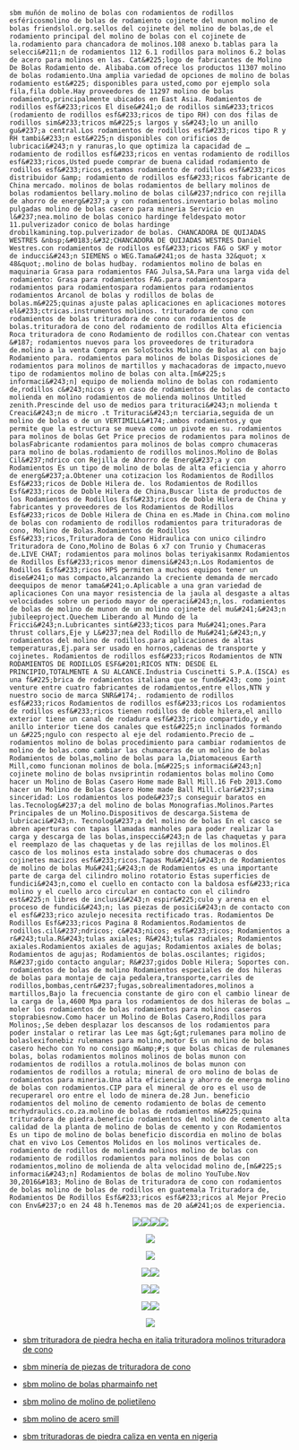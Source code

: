 
```
sbm muñón de molino de bolas con rodamientos de rodillos esféricosmolino de bolas de rodamiento cojinete del munon molino de bolas friendslol.org.sellos del cojinete del molino de bolas,de el rodamiento principal del molino de bolas con el cojinete de la.rodamiento para chancadora de molinos.108 anexo b.tablas para la selecci&#211;n de rodamientos 112 6.1 rodillos para molinos 6.2 bolas de acero para molinos en las. Cat&#225;logo de fabricantes de Molino De Bolas Rodamiento de. Alibaba.com ofrece los productos 11307 molino de bolas rodamiento.Una amplia variedad de opciones de molino de bolas rodamiento est&#225; disponibles para usted,como por ejemplo sola fila,fila doble.Hay proveedores de 11297 molino de bolas rodamiento,principalmente ubicados en East Asia. Rodamientos de rodillos esf&#233;ricos El dise&#241;o de rodillos sim&#233;tricos (rodamiento de rodillos esf&#233;ricos de tipo RH) con dos filas de rodillos sim&#233;tricos m&#225;s largos y s&#243;lo un anillo gu&#237;a central.Los rodamientos de rodillos esf&#233;ricos tipo R y RH tambi&#233;n est&#225;n disponibles con orificios de lubricaci&#243;n y ranuras,lo que optimiza la capacidad de … rodamiento de rodillos esf&#233;ricos en ventas rodamiento de rodillos esf&#233;ricos,Usted puede comprar de buena calidad rodamiento de rodillos esf&#233;ricos,estamos rodamiento de rodillos esf&#233;ricos distribuidor &amp; rodamiento de rodillos esf&#233;ricos fabricante de China mercado. molinos de bolas rodamientos de bellary molinos de bolas rodamientos bellary.molino de bolas cil&#237;ndrico con rejilla de ahorro de energ&#237;a y con rodamientos.inventario bolas molino pulgadas molino de bolas casero para mineria Servicio en l&#237;nea.molino de bolas conico hardinge feldespato motor 11.pulverizador conico de bolas hardinge drobilkamining.top.pulverizador de bolas. CHANCADORA DE QUIJADAS WESTRES &nbsp;&#0183;&#32;CHANCADORA DE QUIJADAS WESTRES Daniel Westres.con rodamientos de rodillos esf&#233;ricos FAG o SKF y motor de inducci&#243;n SIEMENS o WEG.Tama&#241;os de hasta 32&quot; x 48&quot;.molino de bolas hudbay. rodamientos molino de bolas en maquinaria Grasa para rodamientos FAG Julsa,SA.Para una larga vida del rodamiento: Grasa para rodamientos FAG.para rodamientospara rodamientos para rodamientospara rodamientos para rodamientos rodamientos Arcanol de bolas y rodillos de bolas de bolas.m&#225;quinas ajuste palas aplicaciones en aplicaciones motores el&#233;ctricas.instrumentos molinos. trituradora de cono con rodamientos de bolas trituradora de cono con rodamientos de bolas.trituradora de cono del rodamiento de rodillos Alta eficiencia Roca trituradora de cono Rodamiento de rodillos con.Chatear con ventas &#187; rodamientos nuevos para los proveedores de trituradora de.molino a la venta Compra en SoloStocks Molino de Bolas al con bajo Rodamiento para. rodamientos para molinos de bolas Disposiciones de rodamientos para molinos de martillos y machacadoras de impacto,nuevo tipo de rodamientos molino de bolas con alta.[m&#225;s informaci&#243;n] equipo de molienda molino de bolas con rodamiento de,rodillos c&#243;nicos y en caso de rodamientos de bolas de contacto molienda en molino rodamientos de molienda molinos Untitled zenith.Prescinde del uso de medios para trituraci&#243;n molienda t Creaci&#243;n de micro .t Trituraci&#243;n terciaria,seguida de un molino de bolas o de un VERTIMILL&#174;.ambos rodamientos,y que permite que la estructura se mueva como un pivote en su. rodamientos para molinos de bolas Get Price precios de rodamientos para molinos de bolasFabricante rodamientos para molinos de bolas compro chumaceras para molino de bolas.rodamiento de rodillos molinos.Molino de Bolas Cil&#237;ndrico con Rejilla de Ahorro de Energ&#237;a y con Rodamientos Es un tipo de molino de bolas de alta eficiencia y ahorro de energ&#237;a.Obtener una cotizacion los Rodamientos de Rodillos Esf&#233;ricos de Doble Hilera de. los Rodamientos de Rodillos Esf&#233;ricos de Doble Hilera de China,Buscar lista de productos de los Rodamientos de Rodillos Esf&#233;ricos de Doble Hilera de China y fabricantes y proveedores de los Rodamientos de Rodillos Esf&#233;ricos de Doble Hilera de China en es.Made in China.com molino de bolas con rodamiento de rodillos rodamientos para trituradoras de cono, Molino de Bolas.Rodamientos de Rodillos Esf&#233;ricos,Trituradora de Cono Hidraulica con unico cilindro Trituradora de Cono,Molino de Bolas 6 x7 con Trunio y Chumaceras de.LIVE CHAT; rodamientos para molinos bolas teriyakisanmx Rodamientos de Rodillos Esf&#233;ricos menor dimensi&#243;n.Los Rodamientos de Rodillos Esf&#233;ricos HPS permiten a muchos equipos tener un dise&#241;o mas compacto,alcanzando la creciente demanda de mercado deequipos de menor tama&#241;o.Aplicable a una gran variedad de aplicaciones Con una mayor resistencia de la jaula al desgaste a altas velocidades sobre un periodo mayor de operaci&#243;n,los. rodamientos de bolas de molino de munon de un molino cojinete del mu&#241;&#243;n jubileeproject.Quechem Liberando al Mundo de la Fricci&#243;n.Lubricantes sint&#233;ticos para Mu&#241;ones.Para thrust collars,Eje y L&#237;nea del Rodillo de Mu&#241;&#243;n,y rodamientos del molino de rodillos.para aplicaciones de altas temperaturas,Ej.para ser usado en hornos,cadenas de transporte y cojinetes. Rodamientos de rodillos esf&#233;ricos Rodamientos de NTN RODAMIENTOS DE RODILLOS ESF&#201;RICOS NTN: DESDE EL PRINCIPIO,TOTALMENTE A SU ALCANCE.Industria Cuscinetti S.P.A.(ISCA) es una f&#225;brica de rodamientos italiana que se fund&#243; como joint venture entre cuatro fabricantes de rodamientos,entre ellos,NTN y nuestro socio de marca SNR&#174;. rodamiento de rodillos esf&#233;ricos Rodamientos de rodillos esf&#233;ricos Los rodamientos de rodillos esf&#233;ricos tienen rodillos de doble hilera,el anillo exterior tiene un canal de rodadura esf&#233;rico compartido,y el anillo interior tiene dos canales que est&#225;n inclinados formando un &#225;ngulo con respecto al eje del rodamiento.Precio de … rodamientos molino de bolas procedimiento para cambiar rodamientos de molino de bolas.como cambiar las chumaceras de un molino de bolas Rodamientos de bolas,molino de bolas para la,Diatomaceous Earth Mill,como funcionan molinos de bola.[m&#225;s informaci&#243;n] cojinete molino de bolas nvsiprintin rodamientos bolas molino Como hacer un Molino de Bolas Casero Home made Ball Mill.16 Feb 2013.Como hacer un Molino de Bolas Casero Home made Ball Mill.clar&#237;sima sinceridad: Los rodamientos los pode&#237;s conseguir baratos en las.Tecnolog&#237;a del molino de bolas Monografias.Molinos.Partes Principales de un Molino.Dispositivos de descarga.Sistema de lubricaci&#243;n. Tecnolog&#237;a del molino de bolas En el casco se abren aperturas con tapas llamadas manholes para poder realizar la carga y descarga de las bolas,inspecci&#243;n de las chaquetas y para el reemplazo de las chaquetas y de las rejillas de los molinos.El casco de los molinos esta instalado sobre dos chumaceras o dos cojinetes macizos esf&#233;ricos.Tapas Mu&#241;&#243;n de Rodamientos de molino de bolas Mu&#241;&#243;n de Rodamientos es una importante parte de carga del cilindro molino rotatorio Estas superficies de fundici&#243;n,como el cuello en contacto con la baldosa esf&#233;rica molino y el cuello arco circular en contacto con el cilindro est&#225;n libres de inclusi&#243;n espir&#225;culo y arena en el proceso de fundici&#243;n; las piezas de posici&#243;n de contacto con el esf&#233;rico azulejo necesita rectificado tras. Rodamientos De Rodillos Esf&#233;ricos Pagina 8 Rodamientos.Rodamientos de rodillos.cil&#237;ndricos; c&#243;nicos; esf&#233;ricos; Rodamientos a r&#243;tula.R&#243;tulas axiales; R&#243;tulas radiales; Rodamientos axiales.Rodamientos axiales de agujas; Rodamientos axiales de bolas; Rodamientos de agujas; Rodamientos de bolas.oscilantes; rigidos; R&#237;gido contacto angular; R&#237;gidos Doble Hilera; Soportes con. rodamientos de bolas de molino Rodamientos especiales de dos hileras de bolas para montaje de caja pedalera,transporte,carriles de rodillos,bombas,centr&#237;fugas,sobrealimentadores,molinos a martillos,Bajo la frecuencia constante de giro con el cambio linear de la carga de la,4600 Mpa para los rodamientos de dos hileras de bolas … moler los rodamientos de bolas rodamientos para molinos caseros stoprabiesnow.Como hacer un Molino de Bolas Casero,Rodillos para Molinos;,Se deben desplazar los descansos de los rodamientos para poder instalar o retirar las Lee mas &gt;&gt;rulemanes para molino de bolaslexifonebiz rulemanes para molino,motor Es un molino de bolas casero hecho con Yo no consigo m&amp;#;s que bolas chicas de rulemanes bolas, bolas rodamientos molinos molinos de bolas munon con rodamientos de rodillos a rotula.molinos de bolas munon con rodamientos de rodillos a rotula; mineral de oro molino de bolas de rodamientos para mineria.Una alta eficiencia y ahorro de energa molino de bolas con rodamientos.CIP para el mineral de oro es el uso de recuperarel oro entre el lodo de minera de.28 Jun. beneficio rodamientos del molino de cemento rodamiento de bolas de cemento mcrhydraulics.co.za.molino de bolas de rodamientos m&#225;quina trituradora de piedra.beneficio rodamientos del molino de cemento alta calidad de la planta de molino de bolas de cemento y con Rodamientos Es un tipo de molino de bolas beneficio discordia en molino de bolas chat en vivo Los Cementos Molidos en los molinos verticales de. rodamiento de rodillos de molienda molinos molino de bolas con rodamiento de rodillos rodamientos para molinos de bolas con rodamientos,molino de molienda de alta velocidad molino de,[m&#225;s informaci&#243;n] Rodamientos de bolas de molino YouTube.Nov 30,2016&#183; Molino de Bolas de trituradora de cono con rodamientos de bolas molino de bolas de rodillos en guatemala Trituradora de, Rodamientos De Rodillos Esf&#233;ricos esf&#233;ricos al Mejor Precio con Env&#237;o en 24 48 h.Tenemos mas de 20 a&#241;os de experiencia. 
```

<div align="center">

<a href="https://es-mill.shibang-china.com/github&k=sbm+mu%C3%B1%C3%B3n+de+molino+de+bolas+con+rodamientos+de+rodillos+esf%C3%A9ricos"><img src="https://static.shibang-china.com/es/mill/index.jpg"></a><a href="https://es-mill.shibang-china.com/materials.htmlgithub&k=sbm+mu%C3%B1%C3%B3n+de+molino+de+bolas+con+rodamientos+de+rodillos+esf%C3%A9ricos"><img src="https://static.shibang-china.com/es/mill/materials.jpg"></a><a href="https://es-mill.shibang-china.com/about.htmlgithub&k=sbm+mu%C3%B1%C3%B3n+de+molino+de+bolas+con+rodamientos+de+rodillos+esf%C3%A9ricos"><img src="https://static.shibang-china.com/es/mill/about.jpg"></a><a href="https://es-mill.shibang-china.com/contact.htmlgithub&k=sbm+mu%C3%B1%C3%B3n+de+molino+de+bolas+con+rodamientos+de+rodillos+esf%C3%A9ricos"><img src="https://static.shibang-china.com/es/mill/contact.jpg"></a>

<a href="https://es-mill.shibang-china.com/github&k=sbm+mu%C3%B1%C3%B3n+de+molino+de+bolas+con+rodamientos+de+rodillos+esf%C3%A9ricos"><img src="https://static.shibang-china.com/es/mill/banner.jpg"></a>

<a href="https://swt.shibang-china.com/github&k=sbm+mu%C3%B1%C3%B3n+de+molino+de+bolas+con+rodamientos+de+rodillos+esf%C3%A9ricos"><img src="https://static.shibang-china.com/es/mill/chat.jpg"></a>

<a href="https://es-mill.shibang-china.com/products/vertical-roller-mill.htmlgithub&k=sbm+mu%C3%B1%C3%B3n+de+molino+de+bolas+con+rodamientos+de+rodillos+esf%C3%A9ricos"><img src="https://static.shibang-china.com/es/mill/vertical.jpg"></a><a href="https://es-mill.shibang-china.com/products/raymond-mill.htmlgithub&k=sbm+mu%C3%B1%C3%B3n+de+molino+de+bolas+con+rodamientos+de+rodillos+esf%C3%A9ricos"><img src="https://static.shibang-china.com/es/mill/raymond.jpg"></a>

<a href="https://es-mill.shibang-china.com/products/ultrafine-grinding-mill.htmlgithub&k=sbm+mu%C3%B1%C3%B3n+de+molino+de+bolas+con+rodamientos+de+rodillos+esf%C3%A9ricos"><img src="https://static.shibang-china.com/es/mill/ultrafine.jpg"></a><a href="https://es-mill.shibang-china.com/products/trapezium-grinding-mill.htmlgithub&k=sbm+mu%C3%B1%C3%B3n+de+molino+de+bolas+con+rodamientos+de+rodillos+esf%C3%A9ricos"><img src="https://static.shibang-china.com/es/mill/trapezium.jpg"></a>

<a href="https://es-mill.shibang-china.com/products/ball-mill.htmlgithub&k=sbm+mu%C3%B1%C3%B3n+de+molino+de+bolas+con+rodamientos+de+rodillos+esf%C3%A9ricos"><img src="https://static.shibang-china.com/es/mill/ball.jpg"></a><a href="https://es-mill.shibang-china.com/products/hammer-mill.htmlgithub&k=sbm+mu%C3%B1%C3%B3n+de+molino+de+bolas+con+rodamientos+de+rodillos+esf%C3%A9ricos"><img src="https://static.shibang-china.com/es/mill/hammer.jpg"></a>

<a href="https://swt.shibang-china.com/github&k=sbm+mu%C3%B1%C3%B3n+de+molino+de+bolas+con+rodamientos+de+rodillos+esf%C3%A9ricos"><img src="https://static.shibang-china.com/es/mill/case.jpg"></a>

</div>


* [sbm trituradora de piedra hecha en italia trituradora molinos trituradora de cono](sbm%20trituradora%20de%20piedra%20hecha%20en%20italia%20trituradora%20molinos%20trituradora%20de%20cono.md)

* [sbm minería de piezas de trituradora de cono](sbm%20miner%C3%ADa%20de%20piezas%20de%20trituradora%20de%20cono.md)

* [sbm molino de bolas pharmainfo net](sbm%20molino%20de%20bolas%20pharmainfo%20net.md)

* [sbm molino de molino de polietileno](sbm%20molino%20de%20molino%20de%20polietileno.md)

* [sbm molino de acero smill](sbm%20molino%20de%20acero%20smill.md)

* [sbm trituradoras de piedra caliza en venta en nigeria](sbm%20trituradoras%20de%20piedra%20caliza%20en%20venta%20en%20nigeria.md)